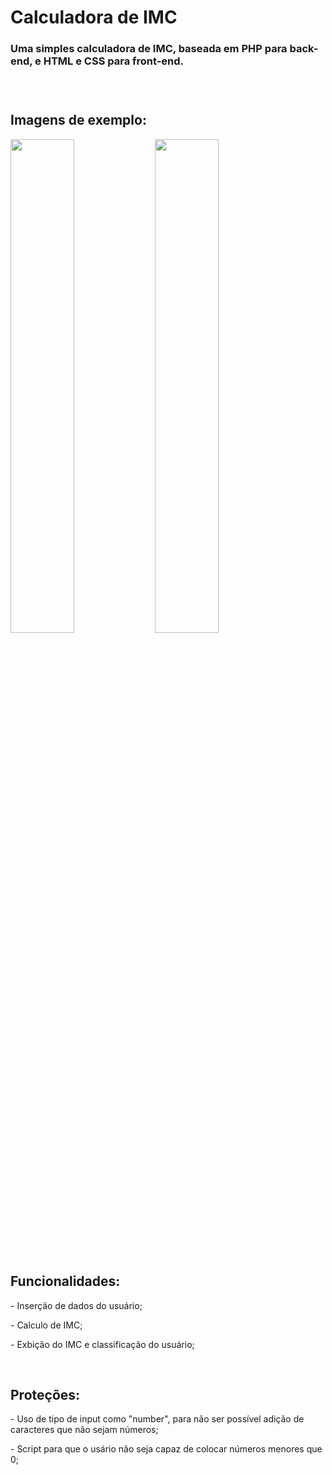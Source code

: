 <h1>Calculadora de IMC</h1>
<h3>Uma simples calculadora de IMC, baseada em PHP para back-end, e HTML e CSS para front-end.<h3>
<br>
<h2>Imagens de exemplo: </h2>
<p align="left">
  <img style="width: 45%;" src="https://github.com/user-attachments/assets/0d721ba1-7fc5-4048-89d1-c1373f58e79c" alt="">
<img style="width: 45%;" src="https://github.com/user-attachments/assets/f3728c1f-80d6-4cdf-981c-fb5574828dbe" alt="">
</p>
<br>
<h2>Funcionalidades:</h2>
<p>- Inserção de dados do usuário;</p>
<p>- Calculo de IMC;</p>
<p>- Exbição do IMC e classificação do usuário;</p>
<br>
<h2>Proteções:</h2>
<p>- Uso de tipo de input como "number", para não ser possível adição de caracteres que não sejam números;</p>
<p>- Script para que o usário não seja capaz de colocar números menores que 0;</p>

